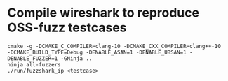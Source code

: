 # Compile wireshark to reproduce OSS-fuzz testcases

```
cmake -g -DCMAKE_C_COMPILER=clang-10 -DCMAKE_CXX_COMPILER=clang++-10
-DCMAKE_BUILD_TYPE=Debug -DENABLE_ASAN=1 -DENABLE_UBSAN=1 -DENABLE_FUZZER=1 -GNinja ..
ninja all-fuzzers
./run/fuzzshark_ip <testcase>
```